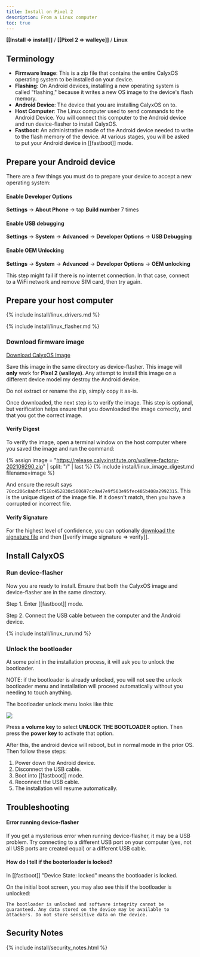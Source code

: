 ```yaml
---
title: Install on Pixel 2
description: From a Linux computer
toc: true
---
```


<strong>[[Install => install]]</strong> / <strong>[[Pixel 2 => walleye]]</strong> / <strong>Linux</strong>

## Terminology

* **Firmware Image**: This is a zip file that contains the entire CalyxOS operating system to be installed on your device.
* **Flashing**: On Android devices, installing a new operating system is called "flashing," because it writes a new OS image to the device's flash memory.
* **Android Device**: The device that you are installing CalyxOS on to.
* **Host Computer**: The Linux computer used to send commands to the Android Device. You will connect this computer to the Android device and run device-flasher to install CalyxOS.
* **Fastboot**: An administrative mode of the Android device needed to write to the flash memory of the device. At various stages, you will be asked to put your Android device in [[fastboot]] mode.

## Prepare your Android device

There are a few things you must do to prepare your device to accept a new operating system:

#### Enable Developer Options

**Settings** &rarr; **About Phone** &rarr; tap **Build number** 7 times

#### Enable USB debugging

**Settings** &rarr; **System** &rarr; **Advanced** &rarr; **Developer Options** &rarr; **USB Debugging**

#### Enable OEM Unlocking

**Settings** &rarr; **System** &rarr; **Advanced** &rarr; **Developer Options** &rarr; **OEM unlocking**

This step might fail if there is no internet connection. In that case, connect to a WiFi network and remove SIM card, then try again.

## Prepare your host computer

{% include install/linux_drivers.md %}

{% include install/linux_flasher.md %}

### Download firmware image

<a class="btn" href="https://release.calyxinstitute.org/walleye-factory-202109290.zip">Download CalyxOS Image</a>

Save this image in the same directory as device-flasher. This image will **only** work for **Pixel 2 (walleye)**. Any attempt to install this image on a different device model my destroy the Android device.

Do not extract or rename the zip, simply copy it as-is.

Once downloaded, the next step is to verify the image. This step is optional, but verification helps ensure that you downloaded the image correctly, and that you got the correct image.

#### Verify Digest

To verify the image, open a terminal window on the host computer where you saved the image and run the command:

{% assign image = "https://release.calyxinstitute.org/walleye-factory-202109290.zip" | split: "/" | last %}
{% include install/linux_image_digest.md filename=image %}

And ensure the result says `70cc206c8abfcf518c452830c500697cc9a47e9f503e95fec485b408a2992315`. This is the unique digest of the image file. If it doesn't match, then you have a corrupted or incorrect file.

#### Verify Signature

For the highest level of confidence, you can optionally <a href="https://release.calyxinstitute.org/walleye-factory-202109290.zip.minisig">download the signature file</a> and then [[verify image signature => verify]].

## Install CalyxOS

### Run device-flasher

Now you are ready to install. Ensure that both the CalyxOS image and device-flasher are in the same directory.

Step 1. Enter [[fastboot]] mode.

Step 2. Connect the USB cable between the computer and the Android device.

{% include install/linux_run.md %}

### Unlock the bootloader

At some point in the installation process, it will ask you to unlock the bootloader.

NOTE: if the bootloader is already unlocked, you will not see the unlock bootloader menu and installation will proceed automatically without you needing to touch anything.

The bootloader unlock menu looks like this:

<img src="../../../unlock-bootloader.jpg">

Press a **volume key** to select **UNLOCK THE BOOTLOADER** option. Then press the **power key** to activate that option.

After this, the android device will reboot, but in normal mode in the prior OS. Then follow these steps:

1. Power down the Android device.
2. Disconnect the USB cable.
3. Boot into [[fastboot]] mode.
4. Reconnect the USB cable.
5. The installation will resume automatically.

## Troubleshooting

#### Error running device-flasher

If you get a mysterious error when running device-flasher, it may be a USB problem. Try connecting to a different USB port on your computer (yes, not all USB ports are created equal) or a different USB cable.

#### How do I tell if the booterloader is locked?

In [[fastboot]] "Device State: locked" means the bootloader is locked.

On the initial boot screen, you may also see this if the bootloader is unlocked:

    The bootloader is unlocked and software integrity cannot be guaranteed. Any data stored on the device may be available to attackers. Do not store sensitive data on the device.

## Security Notes

{% include install/security_notes.html %}